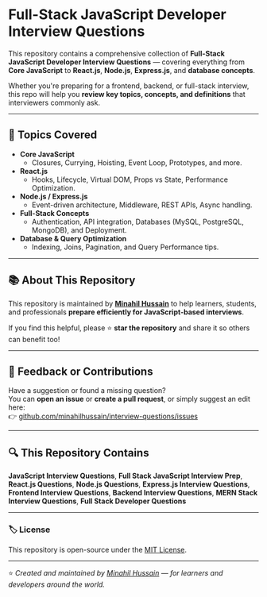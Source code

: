 # Full-Stack JavaScript Developer Interview Questions

This repository contains a comprehensive collection of **Full-Stack JavaScript Developer Interview Questions** — covering everything from **Core JavaScript** to **React.js**, **Node.js**, **Express.js**, and **database concepts**.

Whether you're preparing for a frontend, backend, or full-stack interview, this repo will help you **review key topics, concepts, and definitions** that interviewers commonly ask.

---

## 🧠 Topics Covered

- **Core JavaScript**
  - Closures, Currying, Hoisting, Event Loop, Prototypes, and more.
- **React.js**
  - Hooks, Lifecycle, Virtual DOM, Props vs State, Performance Optimization.
- **Node.js / Express.js**
  - Event-driven architecture, Middleware, REST APIs, Async handling.
- **Full-Stack Concepts**
  - Authentication, API integration, Databases (MySQL, PostgreSQL, MongoDB), and Deployment.
- **Database & Query Optimization**
  - Indexing, Joins, Pagination, and Query Performance tips.

---

## 📚 About This Repository

This repository is maintained by **[Minahil Hussain](https://minahilhussain.netlify.app)** to help learners, students, and professionals **prepare efficiently for JavaScript-based interviews**.

If you find this helpful, please ⭐ **star the repository** and share it so others can benefit too!

---

## 💬 Feedback or Contributions

Have a suggestion or found a missing question?  
You can **open an issue** or **create a pull request**, or simply suggest an edit here:  
👉 [github.com/minahilhussain/interview-questions/issues](https://github.com/minahilhussain/interviewQuestions/issues)

---

## 🔍 This Repository Contains

**JavaScript Interview Questions**, 
**Full Stack JavaScript Interview Prep**, 
**React.js Questions**,
**Node.js Questions**, 
**Express.js Interview Questions**, 
**Frontend Interview Questions**,
**Backend Interview Questions**, 
**MERN Stack Interview Questions**, 
**Full Stack Developer Questions**

---

### 🏷️ License

This repository is open-source under the [MIT License](LICENSE).

---

⭐ *Created and maintained by [Minahil Hussain](https://minahilhussain.netlify.app) — for learners and developers around the world.*
